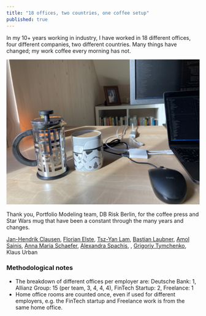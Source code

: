 ```yaml
---
title: "18 offices, two countries, one coffee setup"
published: true
---
```


In my 10+ years working in industry, I have worked in 18 different offices, four different companies, two different countries. Many things have changed; my work coffee every morning has not.

![morning-work-coffee](../assets/2024-02-15-full-mug.JPG)

Thank you, Portfolio Modeling team, DB Risk Berlin, for the coffee press and Star Wars mug that have been a constant through the many years and changes.

[Jan-Hendrik Clausen](https://www.linkedin.com/in/jan-hendrik-clausen-64200b28/), [Florian Elste](https://www.linkedin.com/in/florianelste/), [Tsz-Yan Lam](https://www.linkedin.com/in/tsz-yan-lam/), [Bastian Laubner](https://www.linkedin.com/in/bastianlaubner/), [Amol Sainis](https://www.linkedin.com/in/amol-sainis-24b0097/), [Anna Maria Schaefer](https://www.linkedin.com/in/anna-marie-schäfer-b81151b7/), [Alexandra Spachis](https://www.linkedin.com/in/alexandra-spachis-a1523b94/), , [Grigoriy Tymchenko](https://www.linkedin.com/in/grigori-tymchenko-938a2a159/), Klaus Urban


### Methodological notes

* The breakdown of different offices per employer are: Deutsche Bank: 1, Allianz Group: 15 (per team, 3, 4, 4, 4), FinTech Startup: 2, Freelance: 1
* Home office rooms are counted once, even if used for different employers, e.g. the FinTech startup and Freelance work is from the same home office.
